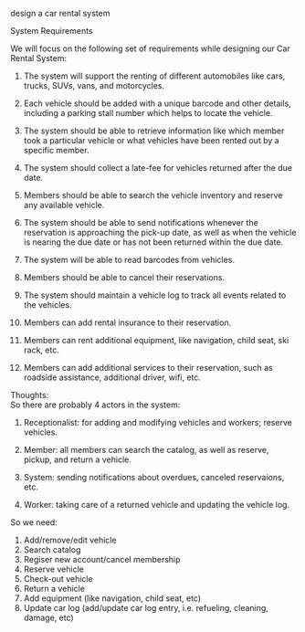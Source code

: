 design a car rental system

System Requirements


We will focus on the following set of requirements while designing our Car Rental System:

1. The system will support the renting of different automobiles like cars, trucks, SUVs, vans, and motorcycles.

2. Each vehicle should be added with a unique barcode and other details, including a parking stall number which helps to locate the vehicle.

3. The system should be able to retrieve information like which member took a particular vehicle or what vehicles have been rented out by a specific member.

4. The system should collect a late-fee for vehicles returned after the due date.

5. Members should be able to search the vehicle inventory and reserve any available vehicle.

6. The system should be able to send notifications whenever the reservation is approaching the pick-up date, as well as when the vehicle is nearing the due date or has not been returned within the due date.

7. The system will be able to read barcodes from vehicles.

8. Members should be able to cancel their reservations.

9. The system should maintain a vehicle log to track all events related to the vehicles.

10. Members can add rental insurance to their reservation.

11. Members can rent additional equipment, like navigation, child seat, ski rack, etc.

12. Members can add additional services to their reservation, such as roadside assistance, additional driver, wifi, etc.


Thoughts:<br>
So there are probably 4 actors in the system:<br>
1. Receptionalist: for adding and modifying vehicles and workers; reserve vehicles.

2. Member: all members can search the catalog, as well as reserve, pickup, and return a vehicle.

3. System: sending notifications about overdues, canceled reservaions, etc.

4. Worker: taking care of a returned vehicle and updating the vehicle log.


So we need:<br>
1. Add/remove/edit vehicle
2. Search catalog
3. Regiser new account/cancel membership
4. Reserve vehicle
5. Check-out vehicle
6. Return a vehicle
7. Add equipment (like navigation, child seat, etc)
8. Update car log (add/update car log entry, i.e. refueling, cleaning, damage, etc)


